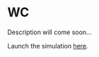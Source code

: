 # WC

Description will come soon...

Launch the simulation [here](https://xaliphostes.github.io/wc/).